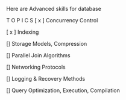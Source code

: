 Here are Advanced skills for database

T O P I C S
 [ x ] Concurrency Control

 [ x ] Indexing

[] Storage Models, Compression

[] Parallel Join Algorithms

[] Networking Protocols

[] Logging & Recovery Methods

[] Query Optimization, Execution, Compilation
